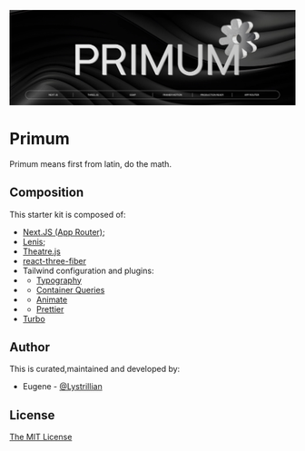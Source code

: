 ![Banner](./public/banner.png)

# Primum

Primum means first from latin, do the math.

## Composition

This starter kit is composed of:
- [Next.JS (App Router)](https://nextjs.org/docs/app);
- [Lenis](https://lenis.darkroom.engineering/);
- [Theatre.js](https://www.theatrejs.com/docs/) 
- [react-three-fiber](https://github.com/pmndrs/react-three-fiber)
- Tailwind configuration and plugins:
- - [Typography](https://tailwindcss.com/docs/typography-plugin)
- - [Container Queries](https://github.com/tailwindlabs/tailwindcss-container-queries)
- - [Animate](https://github.com/jamiebuilds/tailwindcss-animate)
- - [Prettier](https://tailwindcss.com/blog/automatic-class-sorting-with-prettier)
- [Turbo](https://turbo.build/)

## Author

This is curated,maintained and developed by:
- Eugene - [@Lystrillian](https://github.com/lystrillian/)

## License

[The MIT License](https://opensource.org/license/MIT)